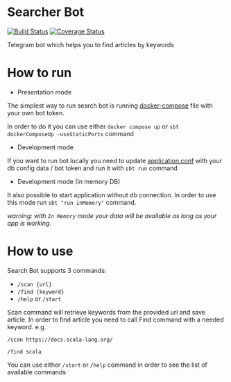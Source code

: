 # Searcher Bot 
[![Build Status](https://github.com/pizzaeueu/searchBot/actions/workflows/scala.yml/badge.svg?branch=master)](https://github.com/pizzaeueu/searchBot/actions/workflows/scala.yml)
[![Coverage Status](https://coveralls.io/repos/github/SamosadovArtem/searchBot/badge.svg?branch=master)](https://coveralls.io/github/SamosadovArtem/searchBot?branch=master)

Telegram bot which helps you to find articles by keywords

# How to run
- Presentation mode

The simplest way to run search bot is running [docker-compose](https://github.com/SamosadovArtem/searchBot/blob/master/docker/docker-compose.yml) 
file with your own bot token.

In order to do it you can use either `docker compose up` or `sbt dockerComposeUp -useStaticPorts` command

- Development mode

If you want to run bot locally you need to update [application.conf](https://github.com/SamosadovArtem/searchBot/blob/master/main/src/main/resources/application.conf)
with your db config data / bot token and run it with `sbt run` command

- Development mode (In memory DB)

It also possible to start application without db connection. 
In order to use this mode run `sbt "run inMemory"` command.

_warning: with `In Memory` mode your data will be available as long as your app is working._ 




# How to use

Search Bot supports 3 commands:
- `/scan {url}`
- `/find {keyword}`
- `/help` or `/start`

Scan command will retrieve keywords from the provided url and save article.
In order to find article you need to call Find command with a needed keyword.
e.g.

`/scan https://docs.scala-lang.org/`

`/find scala`

You can use either `/start` or `/help` command in order to see the list of available commands

 

